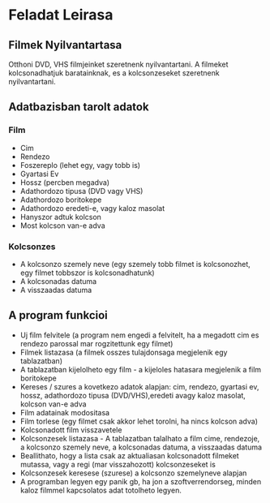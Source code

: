 # Feladat Leirasa
## Filmek Nyilvantartasa
Otthoni DVD, VHS filmjeinket szeretnenk nyilvantartani. A filmeket kolcsonadhatjuk baratainknak, es a kolcsonzeseket szeretnenk nyilvantartani.

## Adatbazisban tarolt adatok
### Film
- Cim
- Rendezo
- Foszereplo (lehet egy, vagy tobb is)
- Gyartasi Ev
- Hossz (percben megadva)
- Adathordozo tipusa (DVD vagy VHS)
- Adathordozo boritokepe
- Adathordozo eredeti-e, vagy kaloz masolat
- Hanyszor adtuk kolcson
- Most kolcson van-e adva

### Kolcsonzes
- A kolcsonzo szemely neve (egy szemely tobb filmet is kolcsonozhet, egy filmet tobbszor is kolcsonadhatunk)
- A kolcsonadas datuma
- A visszaadas datuma

## A program funkcioi
- Uj film felvitele (a program nem engedi a felvitelt, ha a megadott cim es rendezo parossal mar rogzitettunk egy filmet)
- Filmek listazasa (a filmek osszes tulajdonsaga megjelenik egy tablazatban)
- A tablazatban kijelolheto egy film - a kijeloles hatasara megjelenik a film boritokepe
- Kereses / szures a kovetkezo adatok alapjan: cim, rendezo, gyartasi ev, hossz, adathordozo tipusa (DVD/VHS),eredeti avagy kaloz masolat, kolcson van-e adva
- Film adatainak modositasa
- Film torlese (egy filmet csak akkor lehet torolni, ha nincs kolcson adva)
- Kolcsonadott film visszavetele
- Kolcsonzesek listazasa - A tablazatban talalhato a film cime, rendezoje, a kolcsonzo szemely neve, a kolcsonadas datuma, a visszaadas datuma
- Beallithato, hogy a lista csak az aktualiasan kolcsonadott filmeket mutassa, vagy a regi (mar visszahozott) kolcsonzeseket is
- Kolcsonzesek keresese (szurese) a kolcsonzo szemelyneve alapjan
- A programban legyen egy panik gb, ha jon a szoftverrendorseg, minden kaloz filmmel kapcsolatos adat totolheto legyen.

